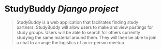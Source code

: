 # StudyBuddy *Django project*  	
>StudyBuddy is a web application that facilitates finding study partners. StudyBuddy will allow users to make and view postings for study groups. Users will be able to search for others currently studying the same material around them. They will then be able to join a chat to arrange the logistics of an in-person meetup.
 
